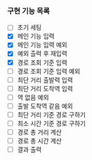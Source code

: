 ### 구현 기능 목록

- [ ] 초기 세팅
- [x] 메인 기능 입력
- [x] 메인 기능 입력 예외
- [x] 예외 츨력 후 재입력
- [x] 경로 조회 기준 입력
- [ ] 경로 조회 기준 입력 예외
- [ ] 최단 거리 출발력 입력
- [ ] 최단 거리 도착역 입력
- [ ] 역 없음 예외
- [ ] 출발 도착역 같음 예외
- [ ] 최단 거리 기준 경로 구하기
- [ ] 최소 시간 기준 경로 구하기
- [ ] 경로 총 거리 계산
- [ ] 경로 총 시간 계산
- [ ] 결과 출력
